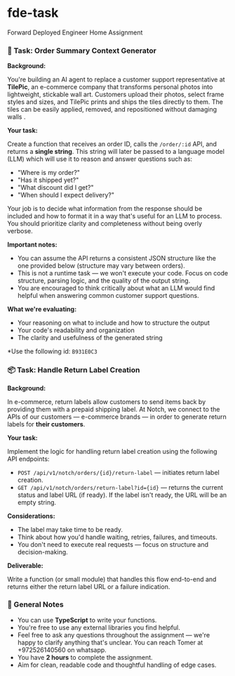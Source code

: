 # fde-task
Forward Deployed Engineer Home Assignment

### 🧠 Task: Order Summary Context Generator

**Background:**

You're building an AI agent to replace a customer support representative at **TilePic**, an e-commerce company that transforms personal photos into lightweight, stickable wall art. Customers upload their photos, select frame styles and sizes, and TilePic prints and ships the tiles directly to them. The tiles can be easily applied, removed, and repositioned without damaging walls .

**Your task:**

Create a function that receives an order ID, calls the `/order/:id` API, and returns a **single string**. This string will later be passed to a language model (LLM) which will use it to reason and answer questions such as:

- "Where is my order?"
- "Has it shipped yet?"
- "What discount did I get?"
- "When should I expect delivery?"

Your job is to decide what information from the response should be included and how to format it in a way that's useful for an LLM to process. You should prioritize clarity and completeness without being overly verbose.

**Important notes:**

- You can assume the API returns a consistent JSON structure like the one provided below (structure may vary between orders).
- This is not a runtime task — we won't execute your code. Focus on code structure, parsing logic, and the quality of the output string.
- You are encouraged to think critically about what an LLM would find helpful when answering common customer support questions.

**What we're evaluating:**

- Your reasoning on what to include and how to structure the output
- Your code's readability and organization
- The clarity and usefulness of the generated string

*Use the following id: `B931E0C3`

### 📦 Task: Handle Return Label Creation

**Background:**

In e-commerce, return labels allow customers to send items back by providing them with a prepaid shipping label. At Notch, we connect to the APIs of our customers — e-commerce brands — in order to generate return labels for **their customers**.

**Your task:**

Implement the logic for handling return label creation using the following API endpoints:

- `POST /api/v1/notch/orders/{id}/return-label` — initiates return label creation.
- `GET /api/v1/notch/orders/return-label?id={id}` — returns the current status and label URL (if ready). If the label isn't ready, the URL will be an empty string.

**Considerations:**

- The label may take time to be ready.
- Think about how you'd handle waiting, retries, failures, and timeouts.
- You don't need to execute real requests — focus on structure and decision-making.

**Deliverable:**

Write a function (or small module) that handles this flow end-to-end and returns either the return label URL or a failure indication.

### 📝 General Notes

- You can use **TypeScript** to write your functions.
- You're free to use any external libraries you find helpful.
- Feel free to ask any questions throughout the assignment — we're happy to clarify anything that's unclear. You can reach Tomer at +972526140560 on whatsapp.
- You have **2 hours** to complete the assignment.
- Aim for clean, readable code and thoughtful handling of edge cases.
